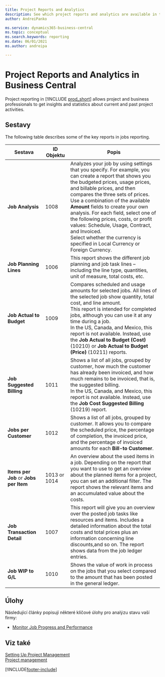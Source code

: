 ```yaml
---
title: Project Reports and Analytics
description: See which project reports and analytics are available in the standard version of Business Central so that you can keep track of your business.
author: AndreiPanko

ms.service: dynamics365-business-central
ms.topic: conceptual
ms.search.keywords: reporting
ms.date: 06/01/2021
ms.author: andreipa

---
```

# Project Reports and Analytics in Business Central

Project reporting in [!INCLUDE [prod_short](includes/prod_short.md)] allows project and business professionals to get insights and statistics about current and past project activities.

## Sestavy

The following table describes some of the key reports in jobs reporting.

| Sestava | ID Objektu | Popis |
|---------|---------|---------|
| **Job Analysis** | 1008 | Analyzes your job by using settings that you specify. For example, you can create a report that shows you the budgeted prices, usage prices, and billable prices, and then compares the three sets of prices.<br>Use a combination of the available **Amount** fields to create your own analysis. For each field, select one of the following prices, costs, or profit values: Schedule, Usage, Contract, and Invoiced. <br>Select whether the currency is specified in Local Currency or Foreign Currency. |
| **Job Planning Lines** | 1006 | This report shows the different job planning and job task lines – including the line type, quantities, unit of measure, total costs, etc. |
| **Job Actual to Budget** | 1009 | Compares scheduled and usage amounts for selected jobs. All lines of the selected job show quantity, total cost, and line amount. <br>This report is intended for completed jobs, although you can use it at any time during a job.<br>In the US, Canada, and Mexico, this report is not available. Instead, use the **Job Actual to Budget (Cost)** (10210) or **Job Actual to Budget (Price)** (10211) reports. |
| **Job Suggested Billing** | 1011 | Shows a list of all jobs, grouped by customer, how much the customer has already been invoiced, and how much remains to be invoiced, that is, the suggested billing. <br>In the US, Canada, and Mexico, this report is not available. Instead, use the **Job Cost Suggested Billing** (10219) report. |
| **Jobs per Customer** | 1012 | Shows a list of all jobs, grouped by customer. It allows you to compare the scheduled price, the percentage of completion, the invoiced price, and the percentage of invoiced amounts for each **Bill-to Customer**. |
| **Items per Job** or **Jobs per Item** | 1013 or 1014 | An overview about the used items in a job. Depending on the report that you want to use to get an overview about the planned items for a project, you can set an additional filter. The report shows the relevant items and an accumulated value about the costs. |
| **Job Transaction Detail** | 1007 | This report will give you an overview over the posted job tasks like resources and items. Includes a detailed information about the total costs and total prices plus an information concerning line discounts,and so on. The report shows data from the job ledger entries. |
| **Job WIP to G/L** | 1010 | Shows the value of work in process on the jobs that you select compared to the amount that has been posted in the general ledger. |




## Úlohy

Následující články popisují některé klíčové úlohy pro analýzu stavu vaší firmy:

* [Monitor Job Progress and Performance](projects-how-monitor-progress-performance.md)


## Viz také

[Setting Up Project Management](projects-setup-projects.md)  
[Project management](projects-manage-projects.md)

[!INCLUDE[footer-include](includes/footer-banner.md)]
